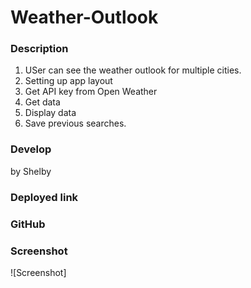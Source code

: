 # Weather-Outlook

### Description 
1. USer can see the weather outlook for multiple cities.
2. Setting up app layout
3. Get API key from Open Weather
4. Get data
5. Display data
6. Save previous searches.

### Develop 
by Shelby 

### Deployed link

### GitHub


### Screenshot
![Screenshot]
